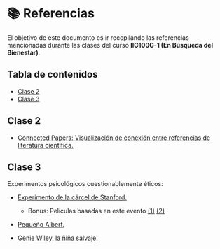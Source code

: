 # :books: Referencias

El objetivo de este documento es ir recopilando las referencias mencionadas durante las clases del curso **IIC100G-1 (En Búsqueda del Bienestar)**.

## Tabla de contenidos

- [Clase 2](#clase-2)
- [Clase 3](#clase-3)

## Clase 2

- [Connected Papers: Visualización de conexión entre referencias de literatura científica.](https://www.connectedpapers.com)

## Clase 3

Experimentos psicológicos cuestionablemente éticos:

- [Experimento de la cárcel de Stanford.](https://es.wikipedia.org/wiki/Experimento_de_la_c%C3%A1rcel_de_Stanford#:~:text=El%20experimento%20de%20la%20c%C3%A1rcel,desarrollaban%20(cautivo%2C%20guardia))

  - Bonus: Películas basadas en este evento [(1)](https://www.imdb.com/title/tt0420293/) [(2)](https://www.imdb.com/title/tt0997152/)

- [Pequeño Albert.](https://es.wikipedia.org/wiki/Peque%C3%B1o_Albert)

- [Genie Wiley, la ñiña salvaje.](https://elcierredigital.com/investigacion/659730334/genie-nina-salvaje-aislada-contacto-humano.html)
